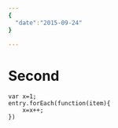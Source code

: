 ```yaml
---
{
  "date":"2015-09-24"
}

---
```

# Second

```
var x=1;
entry.forEach(function(item){
    x=x++;
})
```